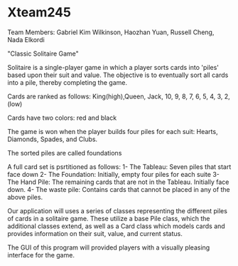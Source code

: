 # Xteam245
Team Members:
Gabriel Kim Wilkinson, Haozhan Yuan, Russell Cheng, Nada Elkordi

"Classic Solitaire Game"

Solitaire is a single-player game in which a player sorts cards into 'piles' based upon their suit and value. The objective is to eventually sort all cards into a pile, thereby completing the game.

Cards are ranked as follows:
King(high),Queen, Jack, 10, 9, 8, 7, 6, 5, 4, 3, 2, (low)

Cards have two colors: red and black

The game is won when the player builds four piles for each suit: Hearts, Diamonds, Spades, and Clubs.

The sorted piles are called foundations

A full card set is psrtitioned as follows: 
1- The Tableau: Seven piles that start face down 
2- The Foundation: Initially, empty four piles for each suite
3- The Hand Pile: The remaining cards that are not in the Tableau. Initially face down.
4- The waste pile: Contains cards that cannot be placed in any of the above piles.
 
Our application will uses a series of classes representing the different piles of cards in a solitaire game. These utilize a base Pile class, which the additional classes extend, as well as a Card class which models cards and provides information on their suit, value, and current status.

The GUI of this program will provided players with a visually pleasing interface for the game.
